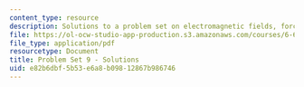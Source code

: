 ```yaml
---
content_type: resource
description: Solutions to a problem set on electromagnetic fields, forces, and motion.
file: https://ol-ocw-studio-app-production.s3.amazonaws.com/courses/6-641-electromagnetic-fields-forces-and-motion-spring-2005/e82b6dbf5b53e6a8b09812867b986746_05_ps09_sol.pdf
file_type: application/pdf
resourcetype: Document
title: Problem Set 9 - Solutions
uid: e82b6dbf-5b53-e6a8-b098-12867b986746
---
```

